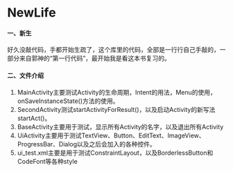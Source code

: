 # NewLife
#### 一、新生
好久没敲代码，手都开始生疏了，这个库里的代码，全部是一行行自己手敲的，一部分来自郭神的“第一行代码”，最开始我是看这本书复习的。
#### 二、文件介绍
1. MainActivity主要测试Activity的生命周期，Intent的用法，Menu的使用，onSaveInstanceState()方法的使用。
2. SecondActivity测试startActivityForResult()，以及启动Activity的新写法startAct()。
3. BaseActivity主要用于测试，显示所有Activity的名字，以及退出所有Activity
4. UiActivity主要用于测试TextView、Button、EditText、ImageView、ProgressBar、Dialog以及之后会加入的各种控件。
5. ui_test.xml主要是用于测试ConstraintLayout，以及BorderlessButton和CodeFont等各种style
